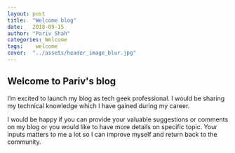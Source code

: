 ```yaml
---
layout: post
title:  "Welcome blog"
date:   2018-09-15
author: "Pariv Shah"
categories: Welcome
tags:	 welcome
cover:  "../assets/header_image_blur.jpg"
---
```


## Welcome to Pariv's blog

I’m excited to launch my blog as tech geek professional. I would be sharing my technical knowledge which I have gained during my career.

I would be happy if you can provide your valuable suggestions or comments on my blog or you would like to have more details on specific topic. Your inputs matters to me a lot so I can improve myself and return back to the community.